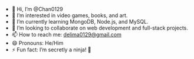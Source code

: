 - 👋 Hi, I’m @Chan0129
- 👀 I’m interested in video games, books, and art.
- 🌱 I’m currently learning MongoDB, Node.js, and MySQL.
- 💞️ I’m looking to collaborate on web development and full-stack projects.
- 📫 How to reach me: delima0129@gmail.com
- 😄 Pronouns: He/Him
- ⚡ Fun fact: I’m secretly a ninja! 🥷

